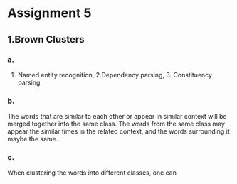 # Assignment 5

## 1.Brown Clusters
### a.
1. Named entity recognition, 2.Dependency parsing, 3. Constituency parsing.

### b.
The words that are similar to each other or appear in similar context will be merged together into the same class. The words from the same class may appear the similar times in the related context, and the words surrounding it maybe the same.

### c.
When clustering the words into different classes, one can 
